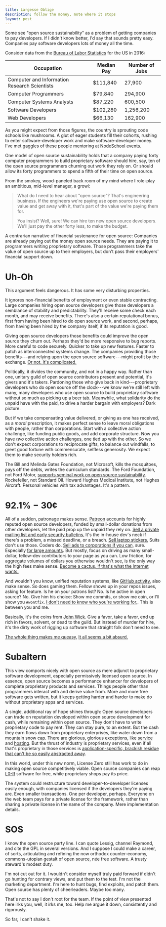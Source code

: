 ```yaml
---
title: Largesse Oblige
description: follow the money, note where it stops
layout: post
---
```


Some see "open source sustainability" as a problem of getting companies to pay developers.  If I didn't know better, I'd say that sounds pretty easy.  Companies pay software developers lots of money all the time.

Consider data from the [Bureau of Labor Statistics](https://www.bls.gov/ooh/computer-and-information-technology/home.htm) for the US in 2016:

<table>
  <thead>
    <tr>
      <th>Occupation</th>
      <th>Median Pay</th>
      <th>Number of Jobs</th>
    </tr>
  </thead>
  <tbody>
    <tr>
      <td>Computer and Information Research Scientists</td>
      <td>$111,840</td>
      <td>27,900</td>
    </tr>
    <tr>
      <td>Computer Programmers</td>
      <td>$79,840</td>
      <td>294,900</td>
    </tr>
    <tr>
      <td>Computer Systems Analysts</td>
      <td>$87,220</td>
      <td>600,500</td>
    </tr>
    <tr>
      <td>Software Developers</td>
      <td>$102,280</td>
      <td>1,256,200</td>
    </tr>
    <tr>
      <td>Web Developers</td>
      <td>$66,130</td>
      <td>162,900</td>
    </tr>
  </tbody>
</table>

As you might expect from those figures, the country is sprouting code schools like mushrooms.  A glut of eager students fill their cohorts, rushing to enter software-developer work and make software-developer money.  I've met gaggles of these people mentoring at [NodeSchool events](https://nodeschool.io).

One model of open source sustainability holds that a company paying forty computer programmers to build proprietary software should hire, say, ten of the open source programmers churning out work they rely on.  Or should allow its forty programmers to spend a fifth of their time on open source.

From the smokey, wood-paneled back room of my mind where I role-play an ambitious, mid-level manager, a growl:

> What do _I_ need to hear about "open source"?  That's engineering business.  If the engineers we're paying use open source to create value and get away with it, that's part of the value we're paying them for.
>
> You insist?  Well, sure!  We can hire ten new open source developers.  We'll just pay the other forty less, to make the budget.

A contrarian narrative of financial sustenance for open source:  Companies are already paying out the money open source needs.  They are paying it to programmers writing proprietary software.  Those programmers take the value of open source up to their employers, but don't pass their employers' financial support down.

# Uh-Oh

This argument feels dangerous.  It has some very disturbing properties.

It ignores non-financial benefits of employment or even stable contracting.  Large companies hiring open source developers give those developers a semblance of stability and predictability.  They'll receive some check each month, and may receive benefits.  There's also a certain reputational bonus, first from having been hired to do open source work, and second, perhaps, from having been hired by the company itself, if its reputation is good.

Giving open source developers those benefits could improve the open source they churn out.  Perhaps they'd be more responsive to bug reports.  More careful to code securely.  Quicker to take up new features.  Faster to patch as interconnected systems change.  The companies providing those benefits---and relying upon the open source software---might profit by the exchange.  [Or not.  It's complicated.](https://medium.com/@mikeal/great-post-8a4dfe7ee550)

Politically, it divides the community, and not in a happy way.  Rather than one, unitary guild of open source contributors present and potential, it's givers and it's takers.  Pardoning those who give back in kind---proprietary developers who do open source off the clock---we know we're still left with many, many developers who use open source to build proprietary software without so much as picking up a beer tab.  Meanwhile, what solidarity do the unpaid have with the paid, to drive a harder bargain with employers?  Dark picture.

But if we take compensating value delivered, or giving as one has received, as a _moral_ prescription, it makes perfect sense to leave moral obligations with people, rather than corporations.  Start with a collective action challenge, like funding public goods, and add corporate structure.  Now you have _two_ collective action challenges, one tied up with the other.  So we don't expect corporations to reciprocate gifts, to balance out windfalls, to greet good fortune with commensurate, selfless generosity.  We expect them to make security holders rich.

The Bill and Melinda Gates Foundation, not Microsoft, kills the mosquitoes, pays off the debts, writes the curriculum standards.  The Ford Foundation, not Ford Motor, [supports seminal work on open source sustainability](https://www.fordfoundation.org/library/reports-and-studies/roads-and-bridges-the-unseen-labor-behind-our-digital-infrastructure/).  Rockefeller, not Standard Oil.  Howard Hughes Medical Institute, not Hughes Aircraft.  Personal vehicles with tax advantages.  It's a pattern.

# 92.1% − 30¢

All of a sudden, patronage makes sense.  [Patreon](https://patreon.com) accounts for highly reputed open source developers, funded by small-dollar donations from other developers, let the paid prop up the unpaid they rely on.  [Sell a private mailing list and early security bulletins.](https://www.patreon.com/eranhammer)  It's the in-house dev's neck if there's a problem, a missed deadline, or a breach.  [Sell laptop stickers.](https://www.patreon.com/feross)  Suits don't use those.  Coders do.  [Sell ads to corporations if you can](https://www.patreon.com/mafintosh), sure.  Especially [for large amounts](https://www.patreon.com/evanyou).  But mostly, focus on driving as many small-dollar, fellow-dev contributors to your page as you can.  Low friction, for aggregate volumes of dollars you otherwise wouldn't see, is the only way the high fees make sense.  [Become a cactus, if that's what the Internet wants.](https://patreon.com/typicode)

And wouldn't you know, unified reputation systems, like [GitHub activity](https://help.github.com/articles/why-are-my-contributions-not-showing-up-on-my-profile/), also make sense.  So does gaming them.  Fellow shows up in your repos issues, asking for feature.  Is he on your patrons list?  No.  Is he active in open source?  No.  Give him his choice:  Show me commits, or show me coin, or I'll show you `#wontfix`.  [I don't need to know who you're working for.](https://blog.licensezero.com/2017/10/16/mercenary-rapport.html).  This is between you and me.

Basically, it's the coins from [John Wick](https://en.wikipedia.org/wiki/John_Wick_(film_series)).  Give a favor, take a favor, end up rich in favors, solvent, or dead to the guild.  But instead of murder for hire, it's the dirty work of rigging up software that straight folk don't need to see.

[The whole thing makes me queasy.](https://twitter.com/kemitchell/status/937720688462278657)  [It all seems a bit absurd.](https://twitter.com/kemitchell/status/946929942633345024)


# Subaltern

This view comports nicely with open source as mere adjunct to proprietary software development, especially permissively licensed open source.  In essence, open source becomes a performance enhancer for developers of complete proprietary products and services.  Things people other than programmers interact with and derive value from.  <!--TODO: link blog post-->More and more free software gets written, but it keeps getting harder and harder to make do without proprietary apps and services.

A single, additional ray of hope shines through:  Open source developers can trade on reputation developed within open source development for cash, while remaining within open source.  They don't have to write proprietary code to pay rent.  They can stay pure, to an extent.  But the cash they earn flows down from proprietary enterprises, like water down from a mountain snow cap.  There are glorious, glorious exceptions, like [service](https://ws02.com) and [hosting](https://discourse.org).  But the thrust of industry is proprietary services, even if all that's proprietary in those services is [application-specific, brackish residue that can't be so easily abstracted away](https://github.com/substack/blog/blame/9d89edcd55b7424d8c0f65d5c0dfd2dec34993c0/module_steps.markdown#L75).

In this world, under this new norm, License Zero still has work to do in making open source competitively viable.  Open source companies can reap [L0-R](https://licensezero.com/licenses/reciprocal) software for free, while proprietary shops pay its price.

The system could restructure toward developer-to-developer licenses easily enough, with companies licensed if the developers they're paying are.  Even smaller transactions.  One per developer, perhaps.  Everyone on the web team pays for a private license for the framework, rather than sharing a private license in the name of the company.  Mere implementation details.

# SOS

I know the open source party line.  I can quote Lessig, channel Raymond, and cite the GPL in several versions.  And I suppose I could make a career, of sorts, articulating and refining the now orthodox counter-economy, commons-utopian gestalt of open source, née free software.  A trusty steward's modest duty.

I'm not cut out for it.  I wouldn't consider myself truly paid forward if didn't go hunting for contrary views, and put them to the test.  I'm not the marketing department.  I'm here to hunt bugs, find exploits, and patch them.  Open source has plenty of cheerleaders.  Maybe too many.

That's not to say I don't root for the team.  If the point of view presented here irks you, well, it irks me, too.  Help me argue it down, consistently and rigorously.

So far, I can't shake it.

